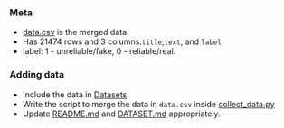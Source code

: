 ### Meta

- [data.csv](/data.csv) is the merged data.
- Has 21474 rows and 3 columns:`title`,`text`, and `label`
- label: 1 - unreliable/fake, 0 - reliable/real.

### Adding data

- Include the data in [Datasets](/Datasets).
- Write the script to merge the data in `data.csv` inside [collect_data.py](/collect_data.py)
- Update [README.md](/README.md) and [DATASET.md](DATASET.md) appropriately.
